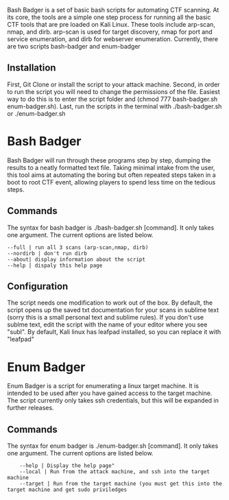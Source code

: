 Bash Badger is a set of basic bash scripts for automating CTF scanning. At its core, the tools are a simple one step process for running all the basic CTF tools that are pre loaded on Kali Linux. These tools include arp-scan, nmap, and dirb. arp-scan is used for target discovery, nmap for port and service enumeration, and dirb for webserver enumeration. Currently, there are two scripts bash-badger and enum-badger

## Installation
First, Git Clone or install the script to your attack machine. Second, in order to run the script you will need to change the permissions of the file. Easiest way to do this is to enter the script folder and (chmod 777 bash-badger.sh enum-badger.sh). Last, run the scripts in the terminal with ./bash-badger.sh  or ./enum-badger.sh

# Bash Badger
Bash Badger will run through these programs step by step, dumping the results to a neatly formatted text file. Taking minimal intake from the user, this tool aims at automating the boring but often repeated steps taken in a boot to root CTF event, allowing players to spend less time on the tedious steps. 

## Commands 
The syntax for bash badger is ./bash-badger.sh [command]. It only takes one argument. The current options are listed below.

    --full | run all 3 scans (arp-scan,nmap, dirb)
    --nordirb | don't run dirb
    --about| display information about the script
    --help | dispaly this help page 

## Configuration
The script needs one modification to work out of the box. By default, the script opens up the saved txt documentation for your scans in sublime text (sorry this is a small personal text and sublime rules). If you don't use sublme text, edit the script with the name of your editor where you see "subl". By default, Kali linux has leafpad installed, so you can replace it with "leafpad"

# Enum Badger 
Enum Badger is a script for enumerating a linux target machine. It is intended to be used after you have gained access to the target machine. The script currently only takes ssh credentials, but this will be expanded in further releases. 

## Commands 
The syntax for enum badger is ./enum-badger.sh [command]. It only takes one argument. The current options are listed below.

        --help | Display the help page"
        --local | Run from the attack machine, and ssh into the target machine
        --target | Run from the target machine (you must get this into the target machine and get sudo priviledges

